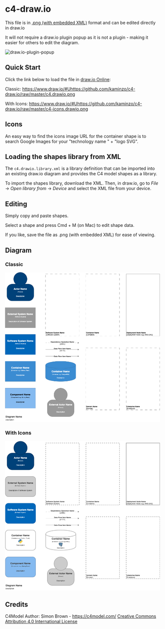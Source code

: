 # c4-draw.io

This file is in [.png (with embedded XML)](https://www.diagrams.net/blog/xml-in-png) format and can be edited directly in draw.io

It will not require a draw.io plugin popup as it is not a plugin - making it easier for others to edit the diagram.

![draw.io-plugin-popup](/drawio_plugin_popup.png)

## Quick Start

Click the link below to load the file in [draw.io Online](https://www.draw.io/#Uhttps://github.com/kaminzo/c4-draw.io/raw/master/c4.drawio.png):

Classic: <https://www.draw.io/#Uhttps://github.com/kaminzo/c4-draw.io/raw/master/c4.drawio.png>

With Icons: <https://www.draw.io/#Uhttps://github.com/kaminzo/c4-draw.io/raw/master/c4-icons.drawio.png>

## Icons

An easy way to find the icons image URL for the container shape is to search Google Images for your "technology name " + "logo SVG".

## Loading the shapes library from XML

The `c4.drawio.library.xml` is a library definition that can be imported into an existing draw.io diagram and provides the C4 model shapes as a library.

To import the shapes library, download the XML. Then, in draw.io, go to *File* -> *Open library from* -> *Device* and select the XML file from your device.

## Editing

Simply copy and paste shapes.

Select a shape and press Cmd + M (on Mac) to edit shape data.

If you like, save the file as .png (with embedded XML) for ease of viewing.

## Diagram

### Classic

![c4-draw.io](/c4.drawio.png)

### With Icons

![c4-icons--draw.io](/c4-icons.drawio.png)

## Credits

C4Model Author: Simon Brown - <https://c4model.com/> [Creative Commons Attribution 4.0 International License](https://creativecommons.org/licenses/by/4.0/)
